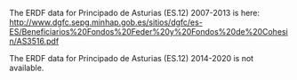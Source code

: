 The ERDF data for Principado de Asturias (ES.12) 2007-2013 is here: 
http://www.dgfc.sepg.minhap.gob.es/sitios/dgfc/es-ES/Beneficiarios%20Fondos%20Feder%20y%20Fondos%20de%20Cohesin/AS3516.pdf

The ERDF data for Principado de Asturias (ES.12) 2014-2020 is not available.
